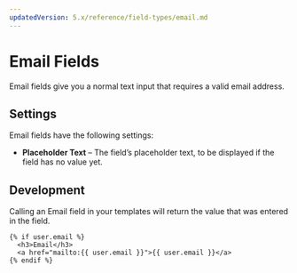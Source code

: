 ```yaml
---
updatedVersion: 5.x/reference/field-types/email.md
---
```


# Email Fields

Email fields give you a normal text input that requires a valid email address.

## Settings

Email fields have the following settings:

* **Placeholder Text** – The field’s placeholder text, to be displayed if the field has no value yet.

## Development

Calling an Email field in your templates will return the value that was entered in the field.

```twig
{% if user.email %}
  <h3>Email</h3>
  <a href="mailto:{{ user.email }}">{{ user.email }}</a>
{% endif %}
```
